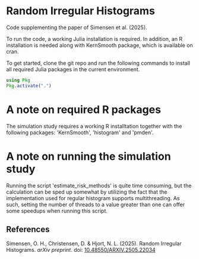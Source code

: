 # Random Irregular Histograms

Code supplementing the paper of Simensen et al. (2025).

To run the code, a working Julia installation is required. In addition, an R installation is needed along with KernSmooth package, which is available on cran.

To get started, clone the git repo and run the following commands to install all required Julia packages in the current environment.
```julia
using Pkg
Pkg.activate(".")
```

# A note on required R packages
The simulation study requires a working R installtation together with the following packages: 'KernSmooth', 'histogram' and 'pmden'.

# A note on running the simulation study
Running the script 'estimate_risk_methods' is quite time consuming, but the calculation can be sped up somewhat by utilizing the fact that the implementation used for regular histogram supports multithreading. As such, setting the number of threads to a value greater than one can offer some speedups when running this script.

## References
Simensen, O. H., Christensen, D. & Hjort, N. L. (2025). Random Irregular Histograms. _arXiv preprint_. doi: [10.48550/ARXIV.2505.22034](https://doi.org/10.48550/ARXIV.2505.22034)